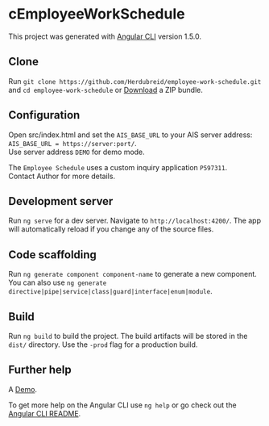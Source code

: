 # cEmployeeWorkSchedule

This project was generated with [Angular CLI](https://github.com/angular/angular-cli) version 1.5.0.

## Clone

Run `git clone https://github.com/Herdubreid/employee-work-schedule.git` and `cd employee-work-schedule` or [Download](https://github.com/Herdubreid/employee-work-schedule/archive/master.zip) a ZIP bundle.

## Configuration

Open src/index.html and set the `AIS_BASE_URL` to your AIS server address:
`AIS_BASE_URL = https://server:port/`.  
Use server address `DEMO` for demo mode. 

The `Employee Schedule` uses a custom inquiry application `P597311`.  
Contact Author for more details.

## Development server

Run `ng serve` for a dev server. Navigate to `http://localhost:4200/`. The app will automatically reload if you change any of the source files.

## Code scaffolding

Run `ng generate component component-name` to generate a new component. You can also use `ng generate directive|pipe|service|class|guard|interface|enum|module`.

## Build

Run `ng build` to build the project. The build artifacts will be stored in the `dist/` directory. Use the `-prod` flag for a production build.

## Further help

A [Demo](https://herdubreid.github.io/employee-work-schedule/docs/).

To get more help on the Angular CLI use `ng help` or go check out the [Angular CLI README](https://github.com/angular/angular-cli/blob/master/README.md).
